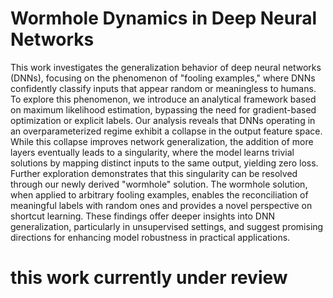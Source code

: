 # Wormhole Dynamics in Deep Neural Networks



This work investigates the generalization behavior of deep neural networks (DNNs), focusing on the phenomenon of "fooling examples," where DNNs confidently classify inputs that appear random or meaningless to humans. To explore this phenomenon, we introduce an analytical framework based on maximum likelihood estimation, bypassing the need for gradient-based optimization or explicit labels. Our analysis reveals that DNNs operating in an overparameterized regime exhibit a collapse in the output feature space. While this collapse improves network generalization, the addition of more layers eventually leads to a singularity, where the model learns trivial solutions by mapping distinct inputs to the same output, yielding zero loss. Further exploration demonstrates that this singularity can be resolved through our newly derived "wormhole" solution. The wormhole solution, when applied to arbitrary fooling examples, enables the reconciliation of meaningful labels with random ones and provides a novel perspective on shortcut learning. These findings offer deeper insights into DNN generalization, particularly in unsupervised settings, and suggest promising directions for enhancing model robustness in practical applications.





# this work currently under review
